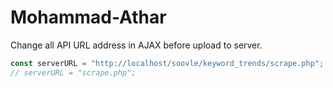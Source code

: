 # Mohammad-Athar

Change all API URL address in AJAX before upload to server.

```javascript
const serverURL = "http://localhost/soovle/keyword_trends/scrape.php";
// serverURL = "scrape.php";
```
